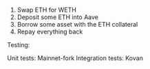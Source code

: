 1. Swap ETH for WETH
2. Deposit some ETH into Aave
3. Borrow some asset with the ETH collateral
4. Repay everything back

Testing:

Unit tests: Mainnet-fork
Integration tests: Kovan
